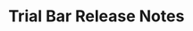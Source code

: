 <!-- Release notes authoring guidelines: http://keepachangelog.com/ -->

# Trial Bar Release Notes

<!-- ## [Unreleased] -->

<!--## [VERSION] - [RELEASE_DATE]-->

